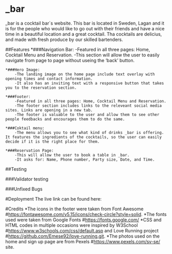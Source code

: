 # _bar
_bar is a cocktail bar`s website. This bar is located in Sweden, Lagan and it is for the people who would like to go out with their friends and have a nice time in a beautiful location and a great cocktail. Tha cocktails are delicius, and made with fresh produce by our skilled bartenders.

##Features
   *###Navigation Bar: 
        -Featured in all three pages: Home, Cocktail Menu and Reservation.
        -This section will allow the user to easily navigate from page to page without useing the ‘back’ button.

    *###Hero Image:
        -The landing image on the home page include text overlay with opening times and contact information.
        -It also has an inviting text with a responsive button that takes you to the reservation section.
    
    *###Footer:
        -Featured in all three pages: Home, Cocktail Menu and Reservation.
        -The footer section includes links to the releveant social media sites. Links are opening in a new tab.
        -The footer is valuable to the user and allow them to see other people feedbacks and encourages them to do the same.
    
    *###Coktail menu:
        -The menu allows you to see what kind of drinks _bar is offering. It features the ingredients of the cocktails, so the user can easily decide if it is the right place for them.
    
    *###Reservation Page:
        -This will allow the user to book a table in _bar.
        -It asks for: Name, Phone number, Party size, Date, and Time.

##Testing


 ###Validator testing

 ###Unfixed Bugs

#Deployment
The live link can be found here:

#Credits
    *The icons in the footer were taken from Font Awesome #https://fontawesome.com/v5.15/icons/check-circle?style=solid.
    *The fonts used were taken from Google Fonts #https://fonts.google.com/
    *CSS and HTML codes in multiple occasions were inspired by W3School #https://www.w3schools.com/css/default.asp and Love Running project #https://github.com/Emese92/love-running.git.
    *The photos used on the home and sign up page are from Pexels #https://www.pexels.com/sv-se/ site.
